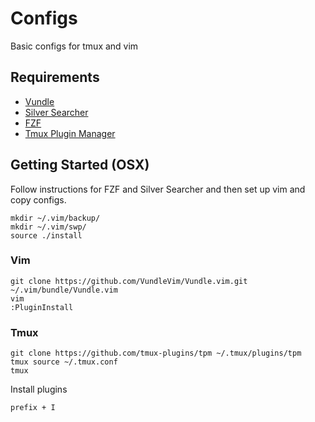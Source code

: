 # Configs

Basic configs for tmux and vim

## Requirements

* [Vundle](https://github.com/VundleVim/Vundle.vim)
* [Silver Searcher](https://github.com/ggreer/the_silver_searcher)
* [FZF](https://github.com/junegunn/fzf#key-bindings-for-command-line)
* [Tmux Plugin Manager](https://github.com/tmux-plugins/tpm)

## Getting Started (OSX)

Follow instructions for FZF and Silver Searcher and then set up vim and copy configs.

```
mkdir ~/.vim/backup/
mkdir ~/.vim/swp/
source ./install
```

### Vim

```
git clone https://github.com/VundleVim/Vundle.vim.git ~/.vim/bundle/Vundle.vim
vim
:PluginInstall
```

### Tmux

```
git clone https://github.com/tmux-plugins/tpm ~/.tmux/plugins/tpm
tmux source ~/.tmux.conf
tmux
```

Install plugins

```
prefix + I
```
